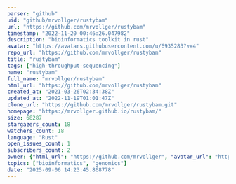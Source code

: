 ```yaml
---
parser: "github"
uid: "github/mrvollger/rustybam"
url: "https://github.com/mrvollger/rustybam"
timestamp: "2022-11-20 00:46:26.047982"
description: "bioinformatics toolkit in rust"
avatar: "https://avatars.githubusercontent.com/u/6935283?v=4"
repo_url: "https://github.com/mrvollger/rustybam"
title: "rustybam"
tags: ["high-throughput-sequencing"]
name: "rustybam"
full_name: "mrvollger/rustybam"
html_url: "https://github.com/mrvollger/rustybam"
created_at: "2021-03-26T02:34:38Z"
updated_at: "2022-11-19T01:01:47Z"
clone_url: "https://github.com/mrvollger/rustybam.git"
homepage: "https://mrvollger.github.io/rustybam/"
size: 68287
stargazers_count: 18
watchers_count: 18
language: "Rust"
open_issues_count: 1
subscribers_count: 2
owner: {"html_url": "https://github.com/mrvollger", "avatar_url": "https://avatars.githubusercontent.com/u/6935283?v=4", "login": "mrvollger", "type": "User"}
topics: ["bioinformatics", "genomics"]
date: "2025-09-06 14:23:45.868778"
---
```

